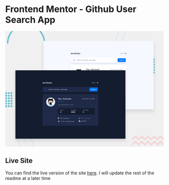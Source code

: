 # Frontend Mentor - Github User Search App

![Design preview for the Github User Search App coding challenge](./src/assets/images/preview.jpg)

## Live Site

You can find the live version of the site
[here](https://subtle-muffin-50b8a2.netlify.app/). I will update the rest of
the readme at a later time
